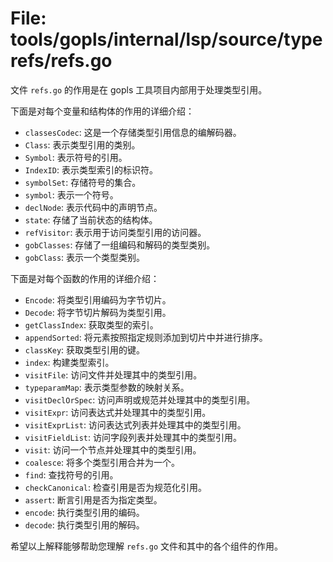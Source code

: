 # File: tools/gopls/internal/lsp/source/typerefs/refs.go

文件 `refs.go` 的作用是在 gopls 工具项目内部用于处理类型引用。

下面是对每个变量和结构体的作用的详细介绍：

- `classesCodec`: 这是一个存储类型引用信息的编解码器。
- `Class`: 表示类型引用的类别。
- `Symbol`: 表示符号的引用。
- `IndexID`: 表示类型索引的标识符。
- `symbolSet`: 存储符号的集合。
- `symbol`: 表示一个符号。
- `declNode`: 表示代码中的声明节点。
- `state`: 存储了当前状态的结构体。
- `refVisitor`: 表示用于访问类型引用的访问器。
- `gobClasses`: 存储了一组编码和解码的类型类别。
- `gobClass`: 表示一个类型类别。
 
下面是对每个函数的作用的详细介绍：

- `Encode`: 将类型引用编码为字节切片。
- `Decode`: 将字节切片解码为类型引用。
- `getClassIndex`: 获取类型的索引。
- `appendSorted`: 将元素按照指定规则添加到切片中并进行排序。
- `classKey`: 获取类型引用的键。
- `index`: 构建类型索引。
- `visitFile`: 访问文件并处理其中的类型引用。
- `typeparamMap`: 表示类型参数的映射关系。
- `visitDeclOrSpec`: 访问声明或规范并处理其中的类型引用。
- `visitExpr`: 访问表达式并处理其中的类型引用。
- `visitExprList`: 访问表达式列表并处理其中的类型引用。
- `visitFieldList`: 访问字段列表并处理其中的类型引用。
- `visit`: 访问一个节点并处理其中的类型引用。
- `coalesce`: 将多个类型引用合并为一个。
- `find`: 查找符号的引用。
- `checkCanonical`: 检查引用是否为规范化引用。
- `assert`: 断言引用是否为指定类型。
- `encode`: 执行类型引用的编码。
- `decode`: 执行类型引用的解码。

希望以上解释能够帮助您理解 `refs.go` 文件和其中的各个组件的作用。


